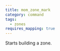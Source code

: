 ```yaml
---
title: mom_zone_mark
category: command
tags:
  - zones
requires_mapping: true
---
```


Starts building a zone.